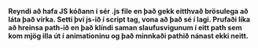 **Reyndi að hafa JS kóðann í sér .js file en það gekk eitthvað brösulega að láta það virka. Setti því js-ið í script tag, vona að það sé í lagi. Prufaði líka að hreinsa path-ið en það klíndi saman slaufusvigunum í eitt path sem kom mjög illa út í animationinu og það minnkaði pathið nánast ekki neitt.**
